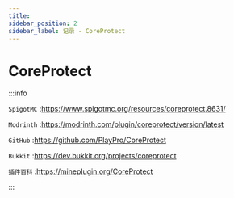 ```yaml
---
title: 
sidebar_position: 2
sidebar_label: 记录 - CoreProtect
---
```


# CoreProtect

:::info

`SpigotMC` :https://www.spigotmc.org/resources/coreprotect.8631/

`Modrinth` :https://modrinth.com/plugin/coreprotect/version/latest

`GitHub` :https://github.com/PlayPro/CoreProtect

`Bukkit` :https://dev.bukkit.org/projects/coreprotect

`插件百科` :https://mineplugin.org/CoreProtect

:::
